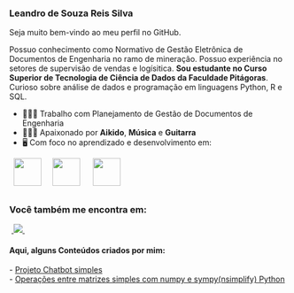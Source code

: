 ### Leandro de Souza Reis Silva

Seja muito bem-vindo ao meu perfil no GitHub.

Possuo conhecimento como Normativo de Gestão Eletrônica de Documentos de Engenharia no ramo de mineração. Possuo experiência no setores de supervisão de vendas e logísitica. **Sou estudante no Curso Superior de Tecnologia de Ciência de Dados da Faculdade Pitágoras**. Curioso sobre análise de dados e programação em linguagens Python, R e SQL.

- 🧑🏾‍💼 Trabalho com Planejamento de Gestão de Documentos de Engenharia
- 🥋🎶🎸 Apaixonado por **Aikido**, **Música** e **Guitarra**
- 🖥️ Com foco no aprendizado e desenvolvimento em:
<div style="display: inline">
  &nbsp;&nbsp;<img width='50' height='50' src="https://cdn.jsdelivr.net/gh/devicons/devicon/icons/python/python-original.svg" />&nbsp;&nbsp;
  &nbsp;&nbsp;<img width='50' height='50' src="https://cdn.jsdelivr.net/gh/devicons/devicon/icons/r/r-original.svg" />&nbsp;&nbsp;&nbsp;
  &nbsp;&nbsp;<img width='50' height='50' src="https://cdn.jsdelivr.net/gh/devicons/devicon@latest/icons/sqldeveloper/sqldeveloper-original.svg" />
          
  </div> 

##

### Você também me encontra em:
&nbsp;<a href="https://www.linkedin.com/in/leandro-de-souza-0034b5265/">
  <img src="https://img.shields.io/badge/linkedin-%230077B5.svg?style=for-the-badge&logo=linkedin&logoColor=white">
</a>&nbsp;

#### Aqui, alguns Conteúdos criados por mim:
</a>
- <a href="https://github.com/leedtsci/leedtsci/blob/main/Chatbot_portfolio.ipynb">
    Projeto Chatbot simples
  </a> <br>
</a>
- <a href="https://trinket.io/python3/21b4f7ff25">
    Operações entre matrizes simples com numpy e sympy(nsimplify) Python
  </a> <br>
